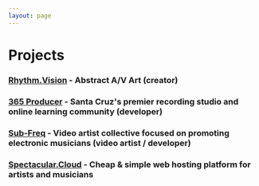 ```yaml
---
layout: page
---
```

# Projects

### [Rhythm.Vision](https://rhythm.vision/) - Abstract A/V Art (creator)

### [365 Producer](https://365producer.com/) - Santa Cruz's premier recording studio and online learning community (developer)

### [Sub-Freq](https://sub-freq.com/) - Video artist collective focused on promoting electronic musicians (video artist / developer)

### [Spectacular.Cloud](https://spectacular.cloud/) - Cheap & simple web hosting platform for artists and musicians